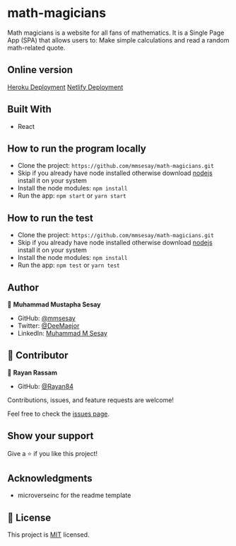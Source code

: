 # math-magicians
Math magicians is a website for all fans of mathematics. It is a Single Page App (SPA) that allows users to:  Make simple calculations and read a random math-related quote.

## Online version
[Heroku Deployment](https://react-math-magician.herokuapp.com/)
[Netlify Deployment](https://jovial-kowalevski-972645.netlify.app/)

## Built With

- React

## How to run the program locally
- Clone the project: ```https://github.com/mmsesay/math-magicians.git```
- Skip if you already have node installed otherwise download [nodejs](https://nodejs.org/en/download/) install it on your system
- Install the node modules: ```npm install```
- Run the app: ```npm start``` or ```yarn start```

## How to run the test
- Clone the project: ```https://github.com/mmsesay/math-magicians.git```
- Skip if you already have node installed otherwise download [nodejs](https://nodejs.org/en/download/) install it on your system
- Install the node modules: ```npm install```
- Run the app: ```npm test``` or ```yarn test```

## Author

👤 **Muhammad Mustapha Sesay**

- GitHub: [@mmsesay](https://github.com/mmsesay)
- Twitter: [@DeeMaejor](https://twitter.com/DeeMaejor)
- LinkedIn: [Muhammad M Sesay](https://linkedin.com/in/muhammad-m-sesay)


## 🤝 Contributor

👤 **Rayan Rassam**

- GitHub: [@Rayan84](https://github.com/Rayan84)

Contributions, issues, and feature requests are welcome!

Feel free to check the [issues page](../../issues/).

## Show your support

Give a ⭐️ if you like this project!

## Acknowledgments
- microverseinc for the readme template
## 📝 License

This project is [MIT](./MIT.md) licensed.